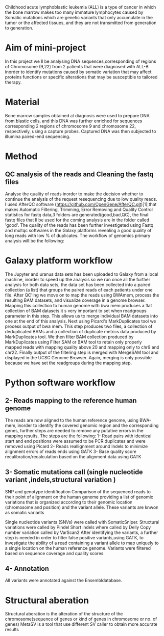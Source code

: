 
Childhood acute lymphoblastic leukemia (ALL) is a type of cancer in which the bone marrow makes too many immature lymphocytes caused by Somatic mutations which are genetic variants that only accumulate in the tumor or the affected tissues, and they are not transmitted from generation to generation. 
# Aim of mini-project
In this project we ll be analysing DNA sequences,corresponding of regions of Chromosome (9,22) from 2 patients that were diagnosed with ALL-B inorder to identify mutations caused by somatic variation that may affect proteins functions or specific alterations that may be susceptible to tailored therapy.
# Material
Bone marrow samples obtained at diagnosis were used to prepare DNA from blastic cells, and this DNA was further enriched for sequences corresponding 2 regions of chromosome 9 and chromosome 22, respectively, using a capture probes.
Captured DNA was then subjected to illumina paired-end sequencing.
# Method 
##  QC analysis of the reads and Cleaning the fastq files
Analyse the quality of reads inorder to make the decision whether to continue the analysis of the request resequencing due to low quality reads. I used AfterQC software (https://github.com/OpenGene/AfterQC.git)[1],that makes Automatic Filtering, Trimming, Error Removing and Quality Control statistics for fastq data,3 folders are generated(good,bad,QC), the final fastq files  that ll be used for the coming analysis are in the folder called 'good'.
The quality of the reads has been further investigeted using Fastq and multqc softwares in the Galaxy platforms revealing a good quality of long reads with low % of duplicates.
The workflow of genomics primary analysis will be the following:

# Galaxy platform workflow
The Jupyter and uranus data sets has been uploaded to Galaxy from a local machine, inorder to speed up the analysis so we run once all the further analysis for both data sets, the data set has been collected into a paired collection (a list) that groups the paired reads of each patients under one file. After QC'ing we move on to map the reads using BWAmem, process the resulting BAM datasets, and visualize coverage in a genome browser.
Mapping this collection to human genome with bwa mem produces a flat collection of BAM datasets.it s very important to set when   readgroups parameter in this step. This allows us to merge individual BAM datasets into one at the end of this analysis. Next using Picard's MarkDuplicates tool we process output of bwa mem. This step produces two files, a collection of deduplicated BAMs and a collection of duplicate metrics data produced by MarkDuplicates tool. We then filter BAM collection produced by MarkDuplicates using Filter SAM or BAM tool to retain only properly mapped reads with mapping quality above 20 and mapping only to chr9 and chr22. Finally output of the filtering step is merged with MergeSAM tool and displayed in the UCSC Genome Browser. Again, merging is only possible because we have set the readgroups during the mapping step.









# Python software workflow


## 2- Reads mapping to the reference human genome
The reads are now aligned to the human reference genome, using BWA-mem, inorder to identify the covered genomic region and the corresponding genes, further steps are needed to remove any putative errors in the mapping results. The steps are the following:
        1- Read pairs with identical start and end positions were assumed to be PCR duplicates and were removed using Picard
        2- Reads reallignment around Indels to minimize alignment errors of reads ends using GATK
        3- Base quality score recalibration/recalculation based on the alignment data using GATK
## 3- Somatic mutations call (single nucleotide variant ,indels,structural variation )
SNP and genotype identification
Comparison of the sequenced reads to their point of alignment on the human genome providing a list of genomic variations that is organized according to their genomic location (chromosome and position) and the variant allele. These variants are knwon as somatic variants


Single nucleotide variants (SNVs) were called with SomaticSniper.
Structural variations were called by Pindel
Short indels where called by Delly
Copy number variation called by VarScan2
After identifying the variants, a further step is needed in order to filter false positive variants,using GATK, to investigate the ability of a read containing a variant allele to map uniquely to a single location on the human reference genome.
Variants were filtered based on sequence coverage and quality scores
## 4- Annotation
All variants were annotated against the Ensembldatabase.
# Structural aberation
Structural aberation is the alteration of the structure of the chromosome(sequence of genes or kind of genes in chromosome or no. of genes)
MetaSV is a tool that use different SV caller to obtain more accurate results
